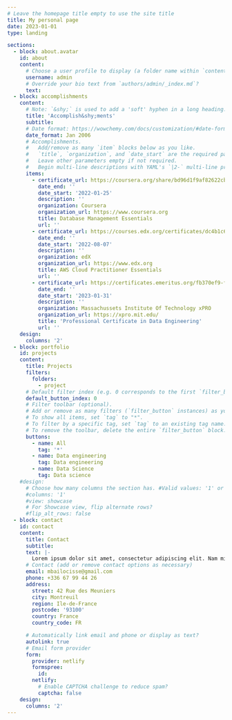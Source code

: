 ```yaml
---
# Leave the homepage title empty to use the site title
title: My personal page
date: 2023-01-01
type: landing

sections:
  - block: about.avatar
    id: about
    content:
      # Choose a user profile to display (a folder name within `content/authors/`)
      username: admin
      # Override your bio text from `authors/admin/_index.md`?
      text:
  - block: accomplishments
    content:
      # Note: `&shy;` is used to add a 'soft' hyphen in a long heading.
      title: 'Accomplish&shy;ments'
      subtitle:
      # Date format: https://wowchemy.com/docs/customization/#date-format
      date_format: Jan 2006
      # Accomplishments.
      #   Add/remove as many `item` blocks below as you like.
      #   `title`, `organization`, and `date_start` are the required parameters.
      #   Leave other parameters empty if not required.
      #   Begin multi-line descriptions with YAML's `|2-` multi-line prefix.
      items:
        - certificate_url: https://coursera.org/share/bd96d1f9af82622cbbd8085514e2c9c7
          date_end: ''
          date_start: '2022-01-25'
          description: ''
          organization: Coursera
          organization_url: https://www.coursera.org
          title: Database Management Essentials
          url: ''
        - certificate_url: https://courses.edx.org/certificates/dc4b1c6aa5e44832a504b88e93e201ec
          date_end: ''
          date_start: '2022-08-07'
          description: ''
          organization: edX
          organization_url: https://www.edx.org
          title: AWS Cloud Practitioner Essentials
          url: ''
        - certificate_url: https://certificates.emeritus.org/fb370ef9-f647-49c6-b1c7-1bc8be0b1a90
          date_end: ''
          date_start: '2023-01-31'
          description: ''
          organization: Massachussets Institute Of Technology xPRO
          organization_url: https://xpro.mit.edu/
          title: 'Professional Certificate in Data Engineering'
          url: ''
    design:
      columns: '2'
  - block: portfolio
    id: projects
    content:
      title: Projects
      filters:
        folders:
          - project
      # Default filter index (e.g. 0 corresponds to the first `filter_button` instance below).
      default_button_index: 0
      # Filter toolbar (optional).
      # Add or remove as many filters (`filter_button` instances) as you like.
      # To show all items, set `tag` to "*".
      # To filter by a specific tag, set `tag` to an existing tag name.
      # To remove the toolbar, delete the entire `filter_button` block.
      buttons:
        - name: All
          tag: '*'
        - name: Data engineering
          tag: Data engineering
        - name: Data Science
          tag: Data science
    #design:
      # Choose how many columns the section has. #Valid values: '1' or '2'.
      #columns: '1'
      #view: showcase
      # For Showcase view, flip alternate rows?
      #flip_alt_rows: false
  - block: contact
    id: contact
    content:
      title: Contact
      subtitle:
      text: |-
        Lorem ipsum dolor sit amet, consectetur adipiscing elit. Nam mi diam, venenatis ut magna et, vehicula efficitur enim.
      # Contact (add or remove contact options as necessary)
      email: mbailocisse@gmail.com
      phone: +336 67 99 44 26
      address:
        street: 42 Rue des Meuniers
        city: Montreuil
        region: Ile-de-France
        postcode: '93100'
        country: France
        country_code: FR

      # Automatically link email and phone or display as text?
      autolink: true
      # Email form provider
      form:
        provider: netlify
        formspree:
          id:
        netlify:
          # Enable CAPTCHA challenge to reduce spam?
          captcha: false
    design:
      columns: '2'
---
```

